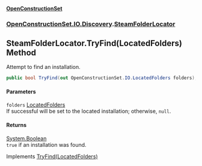 #### [OpenConstructionSet](index.md 'index')
### [OpenConstructionSet.IO.Discovery](index.md#OpenConstructionSet_IO_Discovery 'OpenConstructionSet.IO.Discovery').[SteamFolderLocator](BDvQhQsErjN5ilWJbjNpng.md 'OpenConstructionSet.IO.Discovery.SteamFolderLocator')
## SteamFolderLocator.TryFind(LocatedFolders) Method
Attempt to find an installation.  
```csharp
public bool TryFind(out OpenConstructionSet.IO.LocatedFolders folders);
```
#### Parameters
<a name='OpenConstructionSet_IO_Discovery_SteamFolderLocator_TryFind(OpenConstructionSet_IO_LocatedFolders)_folders'></a>
`folders` [LocatedFolders](jgv6_uiXfDVLa_l1InGCGA.md 'OpenConstructionSet.IO.LocatedFolders')  
If successful will be set to the located installation; otherwise, `null`.
  
#### Returns
[System.Boolean](https://docs.microsoft.com/en-us/dotnet/api/System.Boolean 'System.Boolean')  
`true` if an installation was found.

Implements [TryFind(LocatedFolders)](FOq4XE64PWeqicqrwqMb5Q.md 'OpenConstructionSet.IO.Discovery.IInstallationLocator.TryFind(OpenConstructionSet.IO.LocatedFolders)')  
